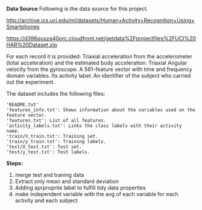 **Data Source**
Following is the data source for this project.


http://archive.ics.uci.edu/ml/datasets/Human+Activity+Recognition+Using+Smartphones


https://d396qusza40orc.cloudfront.net/getdata%2Fprojectfiles%2FUCI%20HAR%20Dataset.zip

For each record it is provided:
    Triaxial acceleration from the accelerometer (total acceleration) and the estimated body acceleration.
    Triaxial Angular velocity from the gyroscope. 
    A 561-feature vector with time and frequency domain variables. 
    Its activity label. 
    An identifier of the subject who carried out the experiment.

The dataset includes the following files:

    'README.txt'
    'features_info.txt': Shows information about the variables used on the feature vector.
    'features.txt': List of all features.
    'activity_labels.txt': Links the class labels with their activity name.
    'train/X_train.txt': Training set.
    'train/y_train.txt': Training labels.
    'test/X_test.txt': Test set.
    'test/y_test.txt': Test labels.

**Steps:**
1. merge test and traning data
2. Extract only mean and standard deviation
3. Adding aprproprite label to fulfill tidy data properties
4. make independent variable with the avg of each variable for each activity and each subject 


